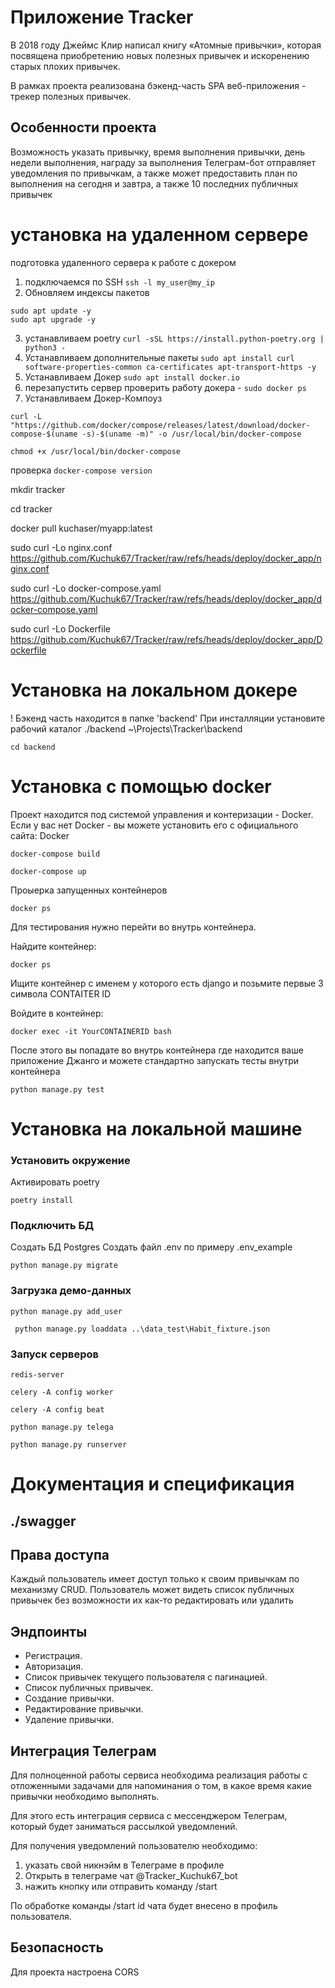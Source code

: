 # Приложение Tracker
В 2018 году Джеймс Клир написал книгу «Атомные привычки», 
которая посвящена приобретению новых полезных привычек и 
искоренению старых плохих привычек. 

В рамках проекта реализована бэкенд-часть SPA веб-приложения - 
трекер полезных привычек.

## Особенности проекта
Возможность указать привычку, время выполнения привычки,
день недели выполнения, награду за выполнения
Телеграм-бот отправляет уведомления по привычкам,
а также может предоставить план по выполнения на сегодня и завтра,
а также 10 последних публичных привычек


# установка на удаленном сервере
подготовка удаленного сервера к работе с докером

1. подключаемся по SSH
```ssh -l my_user@my_ip```
2. Обновляем индексы пакетов 
```
sudo apt update -y
sudo apt upgrade -y
```
3. устанавливаем poetry
```curl -sSL https://install.python-poetry.org | python3 -```
4. Устанавливаем дополнительные пакеты
```sudo apt install curl software-properties-common ca-certificates apt-transport-https -y```
5. Устанавливаем Докер
```sudo apt install docker.io```
6. перезапустить сервер
проверить работу докера - ```sudo docker ps```
7. Устанавливаем Докер-Компоуз
```
curl -L "https://github.com/docker/compose/releases/latest/download/docker-compose-$(uname -s)-$(uname -m)" -o /usr/local/bin/docker-compose

chmod +x /usr/local/bin/docker-compose
```
проверка ```docker-compose version```

mkdir tracker

cd tracker

docker pull kuchaser/myapp:latest

sudo curl -Lo nginx.conf https://github.com/Kuchuk67/Tracker/raw/refs/heads/deploy/docker_app/nginx.conf


sudo curl -Lo docker-compose.yaml https://github.com/Kuchuk67/Tracker/raw/refs/heads/deploy/docker_app/docker-compose.yaml


sudo curl -Lo Dockerfile https://github.com/Kuchuk67/Tracker/raw/refs/heads/deploy/docker_app/Dockerfile








# Установка на локальном докере
! Бэкенд часть находится в папке 'backend'
При инсталляции установите рабочий каталог ./backend
~\Projects\Tracker\backend
```commandline
cd backend
```

# Установка с помощью docker

Проект находится под системой управления и контеризации - Docker. 
Если у вас нет Docker - вы можете установить его с официального сайта: Docker

```
docker-compose build
```
```
docker-compose up
```
Проыерка запущенных контейнеров
```
docker ps
```
Для тестирования нужно перейти во внутрь контейнера.

Найдите контейнер:
```
docker ps
```
Ищите контейнер с именем у которого есть django и позьмите первые 3 символа CONTAITER ID

Войдите в контейнер:
```
docker exec -it YourCONTAINERID bash
```
После этого вы попадате во внутрь контейнера где находится ваше приложение Джанго и можете стандартно запускать тесты внутри контейнера
```
python manage.py test
```

# Установка на локальной машине

### Установить окружение 
Активировать poetry
```commandline
poetry install
```

### Подключить БД
Создать БД Postgres
Создать файл .env по примеру  .env_example
```commandline
python manage.py migrate
``` 

### Загрузка демо-данных
```commandline
python manage.py add_user
``` 
```commandline
 python manage.py loaddata ..\data_test\Habit_fixture.json
```


### Запуск серверов
```commandline
redis-server
``` 
```commandline
celery -A config worker
```
```commandline
celery -A config beat
``` 
```commandline
python manage.py telega
```
```commandline
python manage.py runserver
``` 


# Документация и спецификация
## ./swagger


## Права доступа
Каждый пользователь имеет доступ только к своим привычкам по механизму CRUD.
Пользователь может видеть список публичных привычек без возможности их как-то редактировать или удалить

## Эндпоинты
* Регистрация.
* Авторизация.
* Список привычек текущего пользователя с пагинацией.
* Список публичных привычек.
* Создание привычки.
* Редактирование привычки.
* Удаление привычки.


## Интеграция Телеграм
Для полноценной работы сервиса необходима реализация работы 
с отложенными задачами для напоминания о том,
в какое время какие привычки необходимо выполнять.

Для этого есть интеграция сервиса с мессенджером Телеграм, 
который будет заниматься рассылкой уведомлений.

Для получения уведомлений пользователю необходимо:
1. указать свой никнэйм в Телеграме в профиле
2. Открыть в телеграме чат @Tracker_Kuchuk67_bot
3. нажить кнопку или отправить команду /start

По обработке команды /start id чата будет внесено в профиль пользователя.


## Безопасность
Для проекта настроена CORS


